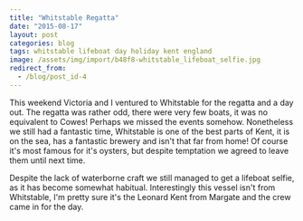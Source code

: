 ```yaml
---
title: "Whitstable Regatta"
date: "2015-08-17"
layout: post
categories: blog
tags: whitstable lifeboat day holiday kent england
image: /assets/img/import/b48f8-whitstable_lifeboat_selfie.jpg
redirect_from:
  - /blog/post_id-4
---
```


This weekend Victoria and I ventured to Whitstable for the regatta and a day out. The regatta was rather odd, there were very few boats, it was no equivalent to Cowes! Perhaps we missed the events somehow. Nonetheless we still had a fantastic time, Whitstable is one of the best parts of Kent, it is on the sea, has a fantastic brewery and isn't that far from home! Of course it's most famous for it's oysters, but despite temptation we agreed to leave them until next time. 

Despite the lack of waterborne craft we still managed to get a lifeboat selfie, as it has become somewhat habitual. Interestingly this vessel isn't from Whitstable, I'm pretty sure it's the Leonard Kent from Margate and the crew came in for the day.
